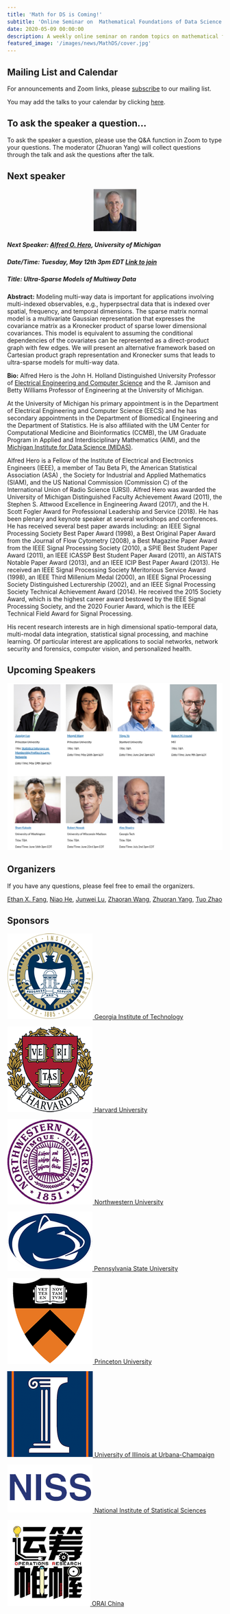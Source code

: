 ```yaml
---
title: 'Math for DS is Coming!'
subtitle: 'Online Seminar on  Mathematical Foundations of Data Science'
date: 2020-05-09 00:00:00
description: A weekly online seminar on random topics on mathematical foundations of machine learning, statistics and optimization
featured_image: '/images/news/MathDS/cover.jpg'
---
```


## Mailing List and Calendar

For announcements and Zoom links, please [subscribe](https://docs.google.com/forms/d/e/1FAIpQLSfFidZVxlQKpaSc7Deu80gKoflvgYSQspST0l1UyhD6vkZfIA/viewform?usp=sf_link) to our mailing list.

You may add the talks to your calendar by clicking [here](https://www.google.com/calendar/render?cid=princeton.edu_rn1k9ev6hgesqaskquv54mb71g@group.calendar.google.com).

## To ask the speaker a question...

To ask the speaker a question, please use the Q&A function in Zoom to type your questions. The moderator (Zhuoran Yang) will collect questions through the talk and ask the questions after the talk.

## Next speaker

 <p align="center"><img width="20%" src="/images/news/MathDS/hero.jpg" /></p>

##### **Next Speaker:** [Alfred O. Hero](https://hero.engin.umich.edu/), University of Michigan
##### **Date/Time:** Tuesday, May 12th 3pm EDT [Link to join](https://psu.zoom.us/j/95512102924)
##### **Title:** Ultra-Sparse Models of Multiway Data

**Abstract:** Modeling multi-way data is important for applications involving multi-indexed observables, e.g., hyperpsectral data that is indexed over spatial, frequency, and temporal dimensions.  The sparse matrix normal model is a multivariate Gaussian representation that expresses the covariance matrix as a Kronecker product of sparse lower dimensional covariances. This model is equivalent to assuming the conditional dependencies of the covariates  can be represented as a direct-product graph with few edges.   We will present an alternative framework based on Cartesian product graph representation and  Kronecker sums that leads to ultra-sparse models for multi-way data.   

**Bio:** Alfred Hero is the John H. Holland Distinguished University Professor of [Electrical Engineering and Computer Science](https://eecs.engin.umich.edu/) and the R. Jamison and Betty Williams Professor of Engineering at the University of Michigan.

At the University of Michigan his primary appointment is in the Department of Electrical Engineering and Computer Science (EECS) and he has secondary appointments in the Department of Biomedical Engineering and the Department of Statistics. He is also affiliated with the UM Center for Computational Medicine and Bioinformatics (CCMB), the UM Graduate Program in Applied and Interdisciplinary Mathematics (AIM), and the [Michigan Institute for Data Science (MIDAS)](http://midas.umich.edu/).

Alfred Hero is a Fellow of the Institute of Electrical and Electronics Engineers (IEEE), a member of Tau Beta Pi, the American Statistical Association (ASA) , the Society for Industrial and Applied Mathematics (SIAM), and the US National Commission (Commission C) of the International Union of Radio Science (URSI). Alfred Hero was awarded the University of Michigan Distinguished Faculty Achievement Award (2011), the Stephen S. Attwood Excellence in Engineering Award (2017), and the H. Scott Fogler Award for Professional Leadership and Service (2018). He has been plenary and keynote speaker at several workshops and conferences. He has received several best paper awards including: an IEEE Signal Processing Society Best Paper Award (1998), a Best Original Paper Award from the Journal of Flow Cytometry (2008), a Best Magazine Paper Award from the IEEE Signal Processing Society (2010), a SPIE Best Student Paper Award (2011), an IEEE ICASSP Best Student Paper Award (2011), an AISTATS Notable Paper Award (2013), and an IEEE ICIP Best Paper Award (2013). He received an IEEE Signal Processing Society Meritorious Service Award (1998), an IEEE Third Millenium Medal (2000), an IEEE Signal Processing Society Distinguished Lecturership (2002), and an IEEE Signal Processing Society Technical Achievement Award (2014). He received the 2015 Society Award, which is the highest career award bestowed by the IEEE Signal Processing Society, and the 2020 Fourier Award, which is the IEEE Technical Field Award for Signal Processing.

His recent research interests are in high dimensional spatio-temporal data, multi-modal data integration, statistical signal processing, and machine learning. Of particular interest are applications to social networks, network security and forensics, computer vision, and personalized health.

## Upcoming Speakers

![](/images/news/MathDS/speakers.png)

## Organizers

If you have any questions, please feel free to email the organizers.

[Ethan X. Fang](http://www.personal.psu.edu/xxf13/), [Niao He](http://niaohe.ise.illinois.edu/), [Junwei Lu](https://www.hsph.harvard.edu/junwei-lu/), [Zhaoran Wang](https://www.mccormick.northwestern.edu/research-faculty/directory/profiles/wang-zhaoran.html),  [Zhuoran Yang](http://www.princeton.edu/~zy6/), [Tuo Zhao](https://www2.isye.gatech.edu/~tzhao80/)

## Sponsors

[![Alt text](/images/news/MathDS/GaTech.png) Georgia Institute of Technology](https://www.gatech.edu/)

[![Alt text](/images/news/MathDS/Harvard.png) Harvard University](https://www.harvard.edu/)

[![Alt text](/images/news/MathDS/NWU.png) Northwestern University](https://www.northwestern.edu/)

[![Alt text](/images/news/MathDS/PSU.png) Pennsylvania State University](https://www.psu.edu/)

[![Alt text](/images/news/MathDS/Princeton.png) Princeton University](https://www.princeton.edu/)

[![Alt text](/images/news/MathDS/UIUC.png) University of Illinois at Urbana-Champaign](https://illinois.edu/)

[![Alt text](/images/news/MathDS/NISS.png) National Institute of Statistical Sciences](https://www.niss.org/)

[![Alt text](/images/news/MathDS/ORAI.png) ORAI China](/)

